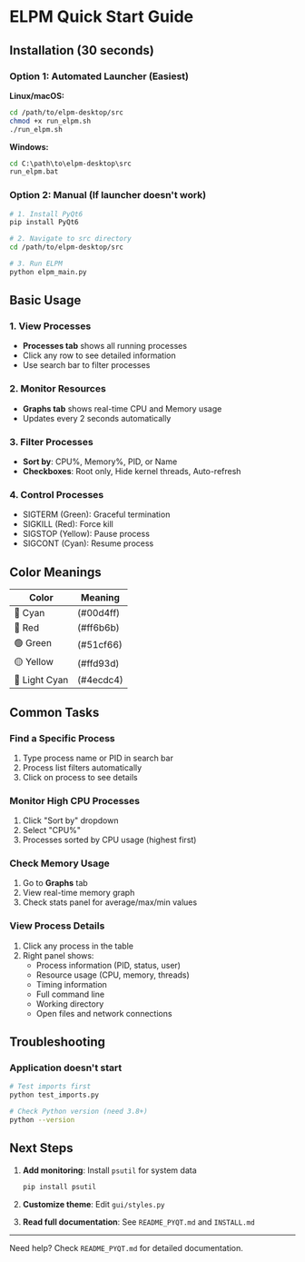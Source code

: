 # ELPM Quick Start Guide

## Installation (30 seconds)

### Option 1: Automated Launcher (Easiest)

**Linux/macOS:**
```bash
cd /path/to/elpm-desktop/src
chmod +x run_elpm.sh
./run_elpm.sh
```

**Windows:**
```cmd
cd C:\path\to\elpm-desktop\src
run_elpm.bat
```

### Option 2: Manual (If launcher doesn't work)

```bash
# 1. Install PyQt6
pip install PyQt6

# 2. Navigate to src directory
cd /path/to/elpm-desktop/src

# 3. Run ELPM
python elpm_main.py
```

## Basic Usage

### 1. View Processes
- **Processes tab** shows all running processes
- Click any row to see detailed information
- Use search bar to filter processes

### 2. Monitor Resources
- **Graphs tab** shows real-time CPU and Memory usage
- Updates every 2 seconds automatically

### 3. Filter Processes
- **Sort by**: CPU%, Memory%, PID, or Name
- **Checkboxes**: Root only, Hide kernel threads, Auto-refresh

### 4. Control Processes
- SIGTERM (Green): Graceful termination
- SIGKILL (Red): Force kill
- SIGSTOP (Yellow): Pause process
- SIGCONT (Cyan): Resume process


## Color Meanings

| Color        | Meaning    |
|--------------|------------|
| 🔵 Cyan      |  (#00d4ff) | Primary actions, selected items |
| 🔴 Red       |  (#ff6b6b) | Critical (high CPU/memory >70%, zombie processes) |
| 🟢 Green     |  (#51cf66) | Running processes, normal operation |
| 🟡 Yellow    |  (#ffd93d) | Warning, stopped processes |
| 🔵 Light Cyan|  (#4ecdc4) | Sleeping processes |

## Common Tasks

### Find a Specific Process
1. Type process name or PID in search bar
2. Process list filters automatically
3. Click on process to see details

### Monitor High CPU Processes
1. Click "Sort by" dropdown
2. Select "CPU%"
3. Processes sorted by CPU usage (highest first)

### Check Memory Usage
1. Go to **Graphs** tab
2. View real-time memory graph
3. Check stats panel for average/max/min values

### View Process Details
1. Click any process in the table
2. Right panel shows:
   - Process information (PID, status, user)
   - Resource usage (CPU, memory, threads)
   - Timing information
   - Full command line
   - Working directory
   - Open files and network connections

## Troubleshooting


### Application doesn't start
```bash
# Test imports first
python test_imports.py

# Check Python version (need 3.8+)
python --version
```

## Next Steps

1. **Add monitoring**: Install `psutil` for system data
   ```bash
   pip install psutil
   ```

2. **Customize theme**: Edit `gui/styles.py`

3. **Read full documentation**: See `README_PYQT.md` and `INSTALL.md`

---

Need help? Check `README_PYQT.md` for detailed documentation.
